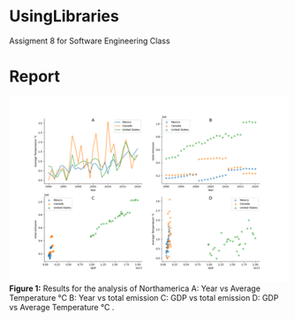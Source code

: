 # UsingLibraries
Assigment 8 for Software Engineering Class

# Report


<!-- Figure 1: Mean Squared Error for each model -->
<p id="fig1">
    <img src="figures/4_panel_plot.png" alt="Resuls" width="600">
    <br>
    <strong>Figure 1:</strong> Results for the analysis of Northamerica A: Year vs Average Temperature °C B: Year vs total emission C: GDP vs total emission D: GDP vs Average Temperature °C .
</p>


